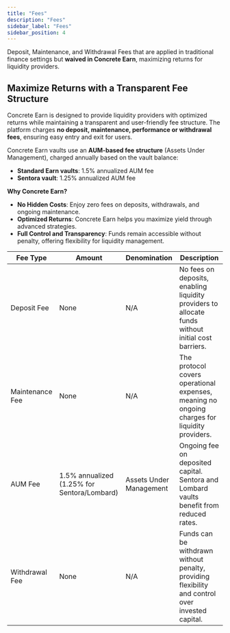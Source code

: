 ```yaml
---
title: "Fees"
description: "Fees"
sidebar_label: "Fees"
sidebar_position: 4
---
```



Deposit, Maintenance, and Withdrawal Fees that are applied in traditional finance settings but **waived in Concrete Earn**, maximizing returns for liquidity providers.

## Maximize Returns with a Transparent Fee Structure

Concrete Earn is designed to provide liquidity providers with optimized returns while maintaining a transparent and user-friendly fee structure. The platform charges **no deposit, maintenance, performance or withdrawal fees**, ensuring easy entry and exit for users.

Concrete Earn vaults use an **AUM-based fee structure** (Assets Under Management), charged annually based on the vault balance:
* **Standard Earn vaults**: 1.5% annualized AUM fee
* **Sentora vault**: 1.25% annualized AUM fee

**Why Concrete Earn?**

- **No Hidden Costs**: Enjoy zero fees on deposits, withdrawals, and ongoing maintenance.
- **Optimized Returns**: Concrete Earn helps you maximize yield through advanced strategies.
- **Full Control and Transparency**: Funds remain accessible without penalty, offering flexibility for liquidity management.

| **Fee Type**        | **Amount** | **Denomination** | **Description**                                                                                               |
|---------------------|------------|------------------|--------------------------------------------------------------------------------------------------------------|
| Deposit Fee         | None       | N/A              | No fees on deposits, enabling liquidity providers to allocate funds without initial cost barriers.            |
| Maintenance Fee     | None       | N/A              | The protocol covers operational expenses, meaning no ongoing charges for liquidity providers.                 |
|  AUM Fee   | 1.5% annualized (1.25% for Sentora/Lombard)        | Assets Under Management          | Ongoing fee on deposited capital. Sentora and Lombard vaults benefit from reduced rates. |
| Withdrawal Fee      | None       | N/A              | Funds can be withdrawn without penalty, providing flexibility and control over invested capital.              |
